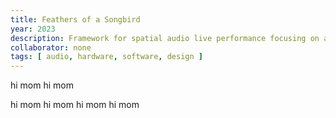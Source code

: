 ```yaml
---
title: Feathers of a Songbird
year: 2023
description: Framework for spatial audio live performance focusing on accessible technology and reproducibility.
collaborator: none
tags: [ audio, hardware, software, design ]
---
```

hi mom hi mom

hi mom
hi mom
hi mom
hi mom

